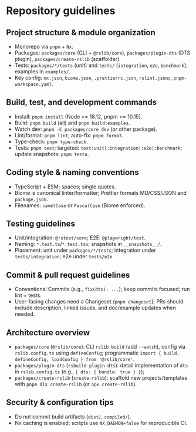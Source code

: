 # Repository guidelines

## Project structure & module organization

- Monorepo via `pnpm` + `Nx`.
- Packages: `packages/core` (CLI + `@rslib/core`), `packages/plugin-dts` (DTS plugin), `packages/create-rslib` (scaffolder).
- Tests: `packages/*/tests` (unit) and `tests/` (`integration`, `e2e`, `benchmark`); examples in `examples/`.
- Key config: `nx.json`, `biome.json`, `.prettierrc.json`, `rslint.jsonc`, `pnpm-workspace.yaml`.

## Build, test, and development commands

- Install: `pnpm install` (Node >= 18.12, pnpm >= 10.15).
- Build: `pnpm build` (all) and `pnpm build:examples`.
- Watch dev: `pnpm -C packages/core dev` (or other package).
- Lint/format: `pnpm lint`; auto-fix: `pnpm format`.
- Type-check: `pnpm type-check`.
- Tests: `pnpm test`; targeted: `test:unit|:integration|:e2e|:benchmark`; update snapshots: `pnpm testu`.

## Coding style & naming conventions

- TypeScript + ESM; spaces; single quotes.
- Biome is canonical linter/formatter; Prettier formats MD/CSS/JSON and `package.json`.
- Filenames: `camelCase` or `PascalCase` (Biome enforced).

## Testing guidelines

- Unit/integration: `@rstest/core`; E2E: `@playwright/test`.
- Naming: `*.test.ts`/`*.test.tsx`; snapshots in `__snapshots__/`.
- Placement: unit under `packages/*/tests`; integration under `tests/integration`; e2e under `tests/e2e`.

## Commit & pull request guidelines

- Conventional Commits (e.g., `fix(dts): ...`); keep commits focused; run lint + tests.
- User-facing changes need a Changeset (`pnpm changeset`); PRs should include description, linked issues, and doc/example updates when needed.

## Architecture overview

- `packages/core` (`@rslib/core`): CLI `rslib build` (add `--watch`), config via `rslib.config.ts` using `defineConfig`; programmatic `import { build, defineConfig, loadConfig } from '@rslib/core'`.
- `packages/plugin-dts` (`rsbuild-plugin-dts`): detail implementation of `dts` in `rslib.config.ts` (e.g., `{ dts: { bundle: true } }`);
- `packages/create-rslib` (`create-rslib`): scaffold new projects/templates with `pnpm dlx create-rslib` (or `npx create-rslib`).

## Security & configuration tips

- Do not commit build artifacts (`dist/`, `compiled/`).
- Nx caching is enabled; scripts use `NX_DAEMON=false` for reproducible CI.
